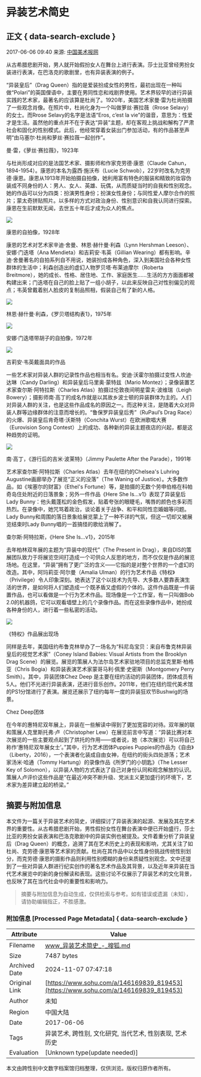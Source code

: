 # 异装艺术简史

## 正文 { data-search-exclude }


2017-06-06 09:40 来源: [中国美术报网](https://www.sohu.com/a/146169839_819453?spm=smpc.content-abroad.content.1.1730965417995VAS9qfv)

从古希腊悲剧开始，男人就开始假扮女人在舞台上进行表演。莎士比亚曾经男扮女装进行表演，在巴洛克的歌剧里，也有异装表演的例子。

“异装皇后”（Drag Queen）指的是爱装扮成女性的男性，最初出现在一种叫做“Polari”的英国俚语中，主要在男同性恋和戏剧界使用。艺术界较早的进行异装实践的艺术家，最著名的应该算是杜尚了。1920年，美国艺术家曼·雷为杜尚拍摄了一些观念肖像。在照片中，杜尚化身为一个叫做萝丝·赛拉薇（Rrose Selavy）的女士。而Rrose Selavy的名字是法语“Eros, c’est la vie”的谐音，意思为：性爱才是生活。虽然他的重点并不在于表达“异装”主题，却在客观上挑战和解构了严肃社会和固化的性别模式。此后，他经常穿着女装出门参加活动，有的作品甚至声明“由马塞尔·杜尚和萝丝·赛拉薇一起创作”。

曼·雷，《萝丝·赛拉薇》，1923年

与杜尚形成对应的是法国艺术家、摄影师和作家克劳德·康恩（Claude Cahun，1894-1954）。康恩的本名为露西·施沃布（Lucie Schwob），22岁时改名为克劳德·康恩。康恩从1913年开始拍摄自拍像，她利用富有特色的服装和精致的妆容伪装成不同身份的人：男人、女人、英雄、玩偶，从而质疑当时的自我和性别观念。她的作品可以分为四类：扮演男性身份；扮演女性身份；与同性爱人摩尔合作的照片；蒙太奇拼贴照片。以多样的方式对政治身份、性别意识和自我认同进行探索。康恩在生前默默无闻，去世五十年后才成为众人的焦点。

![](http://img.mp.itc.cn/upload/20170606/f5255317059d46fb8fb9bea5863840bc_th.jpg)

康恩的自拍像，1928年

康恩的艺术对艺术家辛迪·舍曼、林恩·赫什曼·利森（Lynn Hershman Leeson）、安娜·门迭塔（Ana Mendieta）和吉莉安·韦英（Gillian Wearing）都有影响。辛迪·舍曼著名的自拍系列自不用说，她装扮成各种角色，深入到美国社会各种女性群体的生活中；利森创造出的虚幻人物罗贝塔·布莱迪摩尔（Roberta Breitmore），她的成长、性格、居住地、工作、家庭医生……生活的方方面面都被构建出来；门迭塔在自己的脸上贴了一组小胡子，以此来反映自己对性别偏见的观点；韦英曾戴着别人脸皮的复制品照相，假装自己有了新的人格。

![](http://img.mp.itc.cn/upload/20170606/21ba38f780fe41298706a34eb54359e7_th.jpg)

林恩·赫什曼·利森，《罗贝塔结构表1》，1975年

![](http://img.mp.itc.cn/upload/20170606/413603b9582841ce8f61c8e013675d5d_th.jpg)

安娜·门迭塔带胡子的自拍像，1972年

![](http://img.mp.itc.cn/upload/20170606/67be29aedbc8430eadaaa3c28c658c62_th.jpg)

吉莉安·韦英戴面具的作品

一些艺术家对异装人群的记录性作品也相当有名。安迪·沃霍尔拍摄过变性人坎迪·达琳（Candy Darling）和异装皇后马里奥·蒙特兹（Mario Montez）；录像装置艺术家查尔斯·阿特拉斯（Charles Atlas）拍摄过伦敦夜间明星雷夫·波维瑞（Leigh Bowery）；摄影师南·高丁的成名作就是以其故乡波士顿的异装群体为主的。人们对异装人群的关注，也是这些作品成名的原因之一。而这种关注，是随着大众对异装人群等边缘群体的注意而增长的。“鲁保罗异装皇后秀”（RuPaul’s Drag Race）的火爆、异装皇后肯奇塔·沃斯特（Conchita Wurst）在欧洲歌唱大赛（Eurovision Song Contest）上的成功、各种新的异装主题夜店的兴起，都是这种趋势的证明。

![](http://img.mp.itc.cn/upload/20170606/1b9046aa31c443ed9a54c54d83837fed_th.jpg)

南·高丁，《游行后的吉米·波莱特》（Jimmy Paulette After the Parade），1991年

艺术家查尔斯·阿特拉斯（Charles Atlas）去年在纽约的Chelsea's Luhring Augustine画廊举办了展览“正义的没落”（The Waning of Justice）。大多数作品，如《埃塞尔的财富》（Ethel's Fortune）等，是拍摄的无数个劳申伯格在科帕奇岛住处附近的日落景象；另外一件作品《Here She Is…v1》表现了异装皇后Lady Bunny：他头戴蓬松的金色假发，贴着夸张的眼睫毛，嘴唇的颜色也多彩而热烈。在录像中，她咒骂着政治，谈论着关于战争、和平和同性恋婚姻等问题。Lady Bunny和周围的落日景象给展览蒙上了一种不详的气氛，但这一切却又被展览结束时Lady Bunny唱的一首搞怪的歌给消解了。

查尔斯·阿特拉斯，《Here She Is…v1》，2015年

去年柏林双年展的主题为“异装中的现代”（The Present in Drag），来自DIS的策展团队致力于将展览空间打造成一个可供众人反思的地方，而不仅仅是作品的展览场地。在这里，“异装”拥有了更广泛的含义——它指的是对整个世界的一个虚幻的改造。其中，阿玛莉亚·阿尔曼（Amalia Ulman）的行为艺术作品《特权》（Privilege）令人印象深刻。她表达了这个以技术为先导、大多数人要靠表演生活的世界，是如何将人们塑造成一个既矛盾又虚假的个体的。这件作品既是一件装置作品，也可以看做是一个行为艺术作品。现场像是一个工作室，有一只叫做Bob 2.0的机器鸽，它可以观看墙壁上的几个录像作品。而在这些录像作品中，她扮成各种身份的人，进行着一些私密的活动。

![](http://img.mp.itc.cn/upload/20170606/e65a02bd68bc475b9ec5891aa12fd8cb_th.jpg)

《特权》作品展出现场

同样是去年，美国纽约布鲁克林举办了一场名为“科尼岛宝贝：来自布鲁克林异装皇后的视觉艺术家”（Coney Island Babies: Visual Artists from the Brooklyn Drag Scene）的展览。展览的策展人为法尔岛艺术家驻地项目的总监克里斯·柏格亚（Chris Bogia）和异装表演艺术家蒙哥马利·佩里·史密斯（Montgomery Perry Smith）。其中，异装团体Chez Deep 是主要在纽约活动的异装团体，团体成员有5人。他们不光进行异装表演，还进行音乐创作。2011年，他们在纽约现代美术馆的PS1分馆进行了表演。展览还展示了纽约每年一度的异装狂欢节Bushwig的场景。

Chez Deep团体

在今年的惠特尼双年展上，异装在一些解读中得到了更加宽容的对待。双年展的联和策展人克里斯托弗·卢（Christopher Lew）在展览前言中写道：“异装比赛对本次展览的一些主要观点起到了烘托的作用——或者说，她（本次展览）可以将自己称作‘惠特尼双年展女士’。”其中，行为艺术团体Puppies Puppies的作品为《自由》（Liberty，2016），一个表演者化装成自由女神，在纽约的街头四处游荡；艺术家汤米·哈通（Tommy Hartung）的录像作品《所罗门的小钥匙》（The Lesser Key of Solomon），以异装人物的方式表达了自己对身份认同和观念解放的认识。策展人卢评价这些作品是“在最近冲突不断升级、党派主义更加盛行的环境下，艺术家为差异建立起的桥梁。”
<!-- tcd_original_link https://www.sohu.com/a/146169839_819453 -->
## 摘要与附加信息

<!-- tcd_abstract -->
本文件为一篇关于异装艺术的简史，详细探讨了异装表演的起源、发展及其在艺术界的重要性。从古希腊悲剧开始，男性假扮女性在舞台表演中便已开始盛行，莎士比亚的男扮女装表演和巴洛克歌剧中的异装实例也被提及。文件着重分析了异装皇后（Drag Queen）的概念，追溯了其在艺术历史上的表现和影响，尤其关注了如杜尚、克劳德·康恩等艺术家的贡献。杜尚在其作品中以女性身份挑战传统性别划分，而克劳德·康恩的摄影作品则利用性别模糊的身份来质疑性别观念。文中还提到了一些对异装人群进行纪实创作的著名艺术作品及其背景，以及近年来异装在当代艺术展览中的新的身份解读和表现。这些讨论不仅展示了异装艺术的文化背景，也反映了其在当代社会中的重要性和影响力。
<!-- tcd_abstract_end -->

> 摘要与附加信息为自动生成，仅供检索与参考。如有错误或遗漏（未知），请协助编辑指正，不胜感激。

### 附加信息 [Processed Page Metadata] { data-search-exclude }

| Attribute       | Value                                  |
|-----------------|----------------------------------------|
| Filename        | www_异装艺术简史_-_搜狐.md                             |
| Size            | 7487 bytes                           |
| Archived Date   | 2024-11-07 07:47:18                             |
| Original Link   | [https://www.sohu.com/a/146169839_819453](https://www.sohu.com/a/146169839_819453)                       |
| Author          | 未知                               |
| Region          | 中国大陆                               |
| Date            | 2017-06-06                                 |
| Tags            | 异装艺术, 跨性别, 文化研究, 当代艺术, 性别表现, 艺术历史                                 |
| Evaluation            | [Unknown type(update needed)]                                 |
<!-- tcd_table_end -->

本文由跨性别中文数字档案馆归档整理，仅供浏览。版权归原作者所有。
